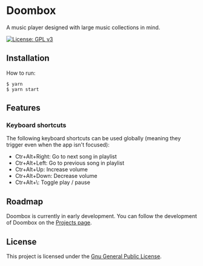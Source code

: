 # Doombox
A music player designed with large music collections in mind.

[![License: GPL v3](https://img.shields.io/badge/License-GPLv3-blue.svg)](https://www.gnu.org/licenses/gpl-3.0)

## Installation

How to run:
```
$ yarn
$ yarn start
```

## Features
### Keyboard shortcuts
The following keyboard shortcuts can be used globally (meaning they trigger even when the app isn't focused):
 - Ctr+Alt+Right: Go to next song in playlist
 - Ctr+Alt+Left:  Go to previous song in playlist
 - Ctr+Alt+Up:    Increase volume
 - Ctr+Alt+Down:  Decrease volume
 - Ctr+Alt+\\:    Toggle play / pause

## Roadmap
Doombox is currently in early development. You can follow the development of Doombox on the [Projects page](https://github.com/chronoDave/Doombox/projects/1).

## License
This project is licensed under the [Gnu General Public License](https://github.com/chronoDave/Doombox/blob/master/LICENSE).
